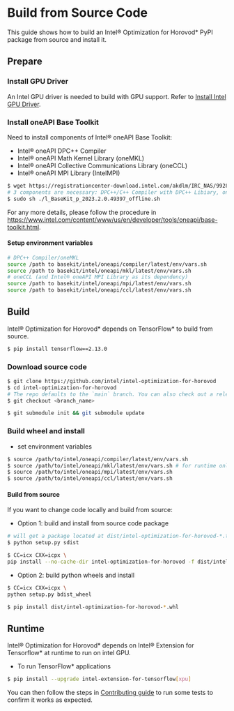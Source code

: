 # Build from Source Code

This guide shows how to build an Intel® Optimization for Horovod* PyPI package from source and install it.



## Prepare

### Install GPU Driver
An Intel GPU driver is needed to build with GPU support. Refer to [Install Intel GPU Driver](../README.md#install-gpu-drivers).



### Install oneAPI Base Toolkit

Need to install components of Intel® oneAPI Base Toolkit:
- Intel® oneAPI DPC++ Compiler
- Intel® oneAPI Math Kernel Library (oneMKL)
- Intel® oneAPI Collective Communications Library (oneCCL)
- Intel® oneAPI MPI Library (IntelMPI)

```bash
$ wget https://registrationcenter-download.intel.com/akdlm/IRC_NAS/992857b9-624c-45de-9701-f6445d845359/l_BaseKit_p_2023.2.0.49397_offline.sh
# 3 components are necessary: DPC++/C++ Compiler with DPC++ Libiary, oneMKL and oneCCL(IntelMPI will be installed automatically as oneCCL's dependency).
$ sudo sh ./l_BaseKit_p_2023.2.0.49397_offline.sh
```

For any more details, please follow the procedure in https://www.intel.com/content/www/us/en/developer/tools/oneapi/base-toolkit.html.
#### Setup environment variables
```bash
# DPC++ Compiler/oneMKL
source /path to basekit/intel/oneapi/compiler/latest/env/vars.sh
source /path to basekit/intel/oneapi/mkl/latest/env/vars.sh
# oneCCL (and Intel® oneAPI MPI Library as its dependency)
source /path to basekit/intel/oneapi/mpi/latest/env/vars.sh
source /path to basekit/intel/oneapi/ccl/latest/env/vars.sh
```




## Build

Intel® Optimization for Horovod* depends on TensorFlow* to build from source.

```bash
$ pip install tensorflow==2.13.0

```



### Download source code

```bash
$ git clone https://github.com/intel/intel-optimization-for-horovod
$ cd intel-optimization-for-horovod
# The repo defaults to the `main` branch. You can also check out a release branch:
$ git checkout <branch_name>

$ git submodule init && git submodule update
```



### Build wheel and install

- set environment variables

```bash
$ source /path/to/intel/oneapi/compiler/latest/env/vars.sh
$ source /path/to/intel/oneapi/mkl/latest/env/vars.sh # for runtime only
$ source /path/to/intel/oneapi/mpi/latest/env/vars.sh
$ source /path/to/intel/oneapi/ccl/latest/env/vars.sh
```


#### Build from source

If you want to change code locally and build from source:

- Option 1: build and install from source code package

```bash
# will get a package located at dist/intel-optimization-for-horovod-*.tar.gz
$ python setup.py sdist

$ CC=icx CXX=icpx \
pip install --no-cache-dir intel-optimization-for-horovod -f dist/intel-optimization-for-horovod-*.tar.gz
```

- Option 2: build python wheels and install

```bash
$ CC=icx CXX=icpx \
python setup.py bdist_wheel

$ pip install dist/intel-optimization-for-horovod-*.whl
```


## Runtime

Intel® Optimization for Horovod* depends on Intel® Extension for Tensorflow* at runtime to run on intel GPU.



- To run TensorFlow* applications

```bash
$ pip install --upgrade intel-extension-for-tensorflow[xpu]
```


You can then follow the steps in [Contributing guide](../CONTRIBUTING.md) to run some tests to confirm it works as expected.

